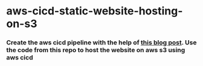 # aws-cicd-static-website-hosting-on-s3


### Create the aws cicd pipeline with the help of [this blog post](https://devopsknowledge.hashnode.dev/streamlining-your-development-with-aws-devops-a-guide-to-cicd-pipelines). Use the code from this repo to host the website on aws s3 using aws cicd

